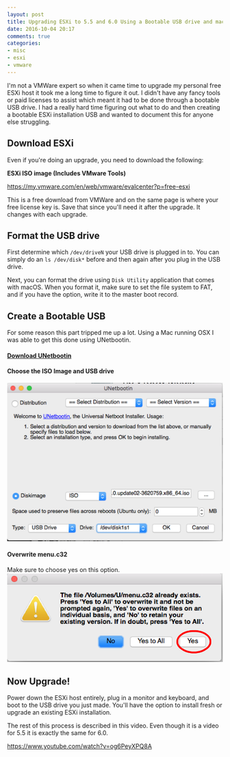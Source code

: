 ```yaml
---
layout: post
title: Upgrading ESXi to 5.5 and 6.0 Using a Bootable USB drive and macOS
date: 2016-10-04 20:17
comments: true
categories:
- misc
- esxi
- vmware
---
```

I'm not a VMWare expert so when it came time to upgrade my personal free ESXi host it took me a long time to figure it out. I didn't have any fancy tools or paid licenses to assist which meant it had to be done through a bootable USB drive. I had a really hard time figuring out what to do and then creating a bootable ESXi installation USB and wanted to document this for anyone else struggling.

## Download ESXi 
Even if you're doing an upgrade, you need to download the following:

**ESXi ISO image (Includes VMware Tools)**

https://my.vmware.com/en/web/vmware/evalcenter?p=free-esxi

This is a free download from VMWare and on the same page is where your free license key is. Save that since you'll need it after the upgrade. It changes with each upgrade.

## Format the USB drive
First determine which `/dev/driveN` your USB drive is plugged in to. You can simply do an `ls /dev/disk*` before and then again after you plug in the USB drive. 

Next, you can format the drive using `Disk Utility` application that comes with macOS. When you format it, make sure to set the file system to FAT, and if you have the option, write it to the master boot record.

## Create a Bootable USB
For some reason this part tripped me up a lot. Using a Mac running OSX I was able to get this done using UNetbootin.

#### [Download UNetbootin](https://unetbootin.github.io)

#### Choose the ISO Image and USB drive
![](/images/esxi-boot1.png)

#### Overwrite menu.c32
Make sure to choose yes on this option.
![](/images/esxi-boot2.png)

## Now Upgrade!
Power down the ESXi host entirely, plug in a monitor and keyboard, and boot to the USB drive you just made. You'll have the option to install fresh or upgrade an existing ESXi installation.

The rest of this process is described in this video. Even though it is a video for 5.5 it is exactly the same for 6.0.

https://www.youtube.com/watch?v=og6PeyXPQ8A

